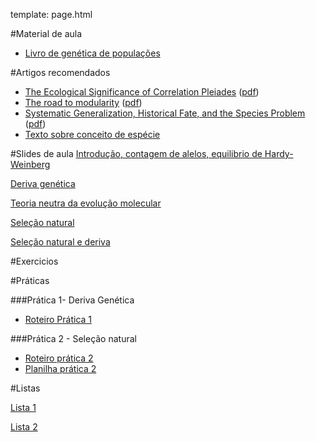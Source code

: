 template: page.html

#Material de aula

<!--- [Ementa da disciplina](/bio208/static/pdfs/ementa.pdf)-->
- [Livro de genética de populações](/bio208/static/pdfs/livro_paulo_otto.pdf)

#Artigos recomendados

- [The Ecological Significance of Correlation Pleiades](http://www.jstor.org/stable/2405824)  ([pdf](/bio208/static/pdfs/artigos/Berg-1960.pdf))
- [The road to modularity](http://www.nature.com/nrg/journal/v9/n12/abs/nrg2267.html) ([pdf](/bio208/static/pdfs/artigos/Wagner_etal-2007.pdf))
- [Systematic Generalization, Historical Fate, and the Species Problem](http://sysbio.oxfordjournals.org/content/42/3/231.abstract) ([pdf](/bio208/static/pdfs/artigos/OHara-1993.pdf))
- [Texto sobre conceito de espécie](/bio208/static/pdfs/artigos/Conceito_especie-Marroig-2008.pdf)

#Slides de aula
 [Introdução, contagem de alelos, equilibrio de Hardy-Weinberg](/bio208/static/pdfs/2015/aulas/aula1.pdf)

 [Deriva genética](/bio208/static/pdfs/2015/aulas/aula2.pdf)

 [Teoria neutra da evolução molecular](/bio208/static/pdfs/2015/aulas/deriva_neutralidade-2015.pdf)

 [Seleção natural](/bio208/static/pdfs/2015/aulas/selecao_2015.pdf)

 [Seleção natural e deriva](/bio208/static/pdfs/2015/aulas/integrando_processos_2015.pdf)

<!--- ([video](http://iptv.usp.br/portal/video.action?idItem=24406) -->
<!--- [Seleção sexual](/bio208/static/pdfs/aulas2014/selecao_sexual.pdf)-->
<!--- [Desequilibrio de ligação](/bio208/static/pdfs/aulas2014/aula6_ld.pdf) e [evolução do genôma](/bio208/static/pdfs/aulas2014/aula6_genoma.pdf)-->
<!--- [Adaptação e genética quantitativa I](/bio208/static/pdfs/aulas2014/adaptacao_genetica_quantitativa_1.ppt) ([video de 2013](https://www.youtube.com/watch?v=9j9YTVRhUBk))-->
<!--- [Adaptação e genética quantitativa II](/bio208/static/pdfs/aulas2014/adaptacao_genetica_quantitativa_2.ppt) ([video de 2013](https://www.youtube.com/watch?v=pxGpHJPgQRk))-->
<!--- [Unidade de seleção](/bio208/static/pdfs/aulas2014/unidade_de_selecao.ppt) ([video de 2013](https://www.youtube.com/watch?v=T_dOhTe-RYQ))-->
<!--- [Conceito de espécie](/bio208/static/pdfs/aulas2014/conceito_especie.ppt)-->
<!--- [Especiação](/bio208/static/pdfs/aulas2014/especiacao_2014.pdf)-->
<!--- [Coevolução e macroevolução](/bio208/static/pdfs/aulas2014/coevolucao.pptx) ([video 2013](https://www.youtube.com/watch?v=p3kaFDX1GaM))-->
<!--- [Evolução e Desenvolvimento](/bio208/static/pdfs/aulas2014/desenvolvimento_e_evolucao.pptx) ([video 2013 + conceito de espécie](https://www.youtube.com/watch?v=wkAEd4FgiYw))-->

#Exercicios

<!--- [Exercicio 5 - Contagem de alelos e equilibrio Hardy-Weinberg](/bio208/static/pdfs/2015/exercicios/exercicioaula1_5.pdf)-->
<!--- [Solução Exercicio 1](/bio208/static/pdfs/exercicios2014/2014-Sol-exercicio1.pdf)-->

<!--- [Exercicio 2 - Teoria neutra](/bio208/static/pdfs/exercicios2014/2014-exercicio2.pdf)-->
<!--- [Solução Exercicio 2](/bio208/static/pdfs/exercicios2014/2014-Sol-exercicio2.pdf)-->

<!--- [Exercicio 3 - Desequilibrio de ligação](/bio208/static/pdfs/exercicios2014/2014-exercicio3.pdf)-->
<!--- [Solução Exercicio 3](/bio208/static/pdfs/exercicios2014/2014-Sol-exercicio3.pdf)-->

<!--- [Exercicio 4 - Herdabilidade](/bio208/static/pdfs/exercicios2014/2014-exercicio4.pdf)-->

#Práticas

###Prática 1- Deriva Genética

 - [Roteiro Prática 1](/bio208/static/pdfs/2015/roteiros/pratica_1.pdf)

<!--- Link da Planilha para preencher com os dados dos sorteios:-->

<!--- [DIURNO]https://docs.google.com/spreadsheets/d/1GHVJbxSlOjDOkDDckmQNGsYG-E4A77CcSCRTMiChr-8/edit#gid=0 ([Histograma](/bio208/static/pdfs/roteiros_listas/2014-Hist-Diurno-pratica1.pdf) e [Série Temporal](/bio208/static/pdfs/roteiros_listas/2014-TS-Diurno-pratica1.pdf))-->
<!--- [NOTURNO]https://docs.google.com/spreadsheets/d/1z3pJGTEwVpkkzL51oZeSZpygWFbnap8inxPL8w8lm-c/edit#gid=0 ([Histograma](/bio208/static/pdfs/roteiros_listas/2014-Hist-Noturno-pratica1o.pdf) e [Série Temporal](/bio208/static/pdfs/roteiros_listas/2014-TS-Noturno-pratica1.pdf))-->


<!--- [Rotina em R para desenhar os histogramas](/bio208/static/pdfs/roteiros_listas/2014-pratica1-hist.R)-->
<!--- [Rotina para analise combinada das duas turmas](/bio208/static/pdfs/roteiros_listas/2014-analise-feijoes.R)-->

###Prática 2 - Seleção natural

- [Roteiro prática 2](/bio208/static/pdfs/2015/roteiros/pratica2_selecao_populus_v2.doc.docx)
- [Planilha prática 2](/bio208/static/pdfs/2015/roteiros/2015-planilha-pratica2.xlsx)

<!--##Prática 3 - Seleção natural e deriva-->

<!--- [Roteiro prática 3](/bio208/static/pdfs/roteiros_listas/2014-roteiro-pratica3.pdf)-->
<!--- Planilhas prática 3 :-->

<!--- [Diurno](https://docs.google.com/spreadsheets/d/1xFXMwo76CAUCUe8ozyXeIliKd1TGkcc8eJ11mjQt0BA)-->
<!--- [Noturno](https://docs.google.com/spreadsheets/d/1eOEO5_rTXby6lbp0NSWk0OhCsZQ3bTmPo-Xk14dAO_8)-->

#Listas

[Lista 1](/bio208/static/pdfs/2015/listas/lista1_2015.pdf)
<!--- [Lista 1](/bio208/static/pdfs/roteiros_listas/2014-roteiro-pratica1.pdf) - [gabarito](/bio208/static/pdfs/roteiros_listas/lista1_gabarito.pdf)-->
[Lista 2](/bio208/static/pdfs/2015/listas/lista2_2015.pdf)
<!--- [gabarito](/bio208/static/pdfs/roteiros_listas/lista2_gabarito.pdf)-->
<!--- [Lista 3](/bio208/static/pdfs/roteiros_listas/lista3.pdf) - [gabarito](/bio208/static/pdfs/roteiros_listas/lista3_gabarito.pdf)-->
<!--- [Lista 4](/bio208/static/pdfs/roteiros_listas/lista4.pdf) - [gabarito](/bio208/static/pdfs/roteiros_listas/lista4_gabarito.pdf) -->
<!--- [Planilha de dados para lista 4](/bio208/static/pdfs/roteiros_listas/planilha_lista4.xlsx)-->
<!--- [Tutorial de regressão linear para calculo da herdabilidade](/bio208/static/pdfs/roteiros_listas/Tutorial_RL.pdf)-->
<!--- [Lista 5](/bio208/static/pdfs/roteiros_listas/lista5.pdf) - [gabarito](/bio208/static/pdfs/roteiros_listas/lista5_gabarito.pdf) -->
